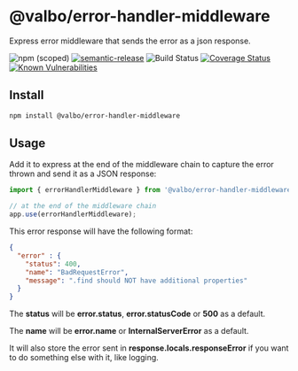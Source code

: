 # @valbo/error-handler-middleware

Express error middleware that sends the error as a json response.

![npm (scoped)](https://img.shields.io/npm/v/@valbo/error-handler-middleware)
[![semantic-release](https://img.shields.io/badge/%20%20%F0%9F%93%A6%F0%9F%9A%80-semantic--release-e10079.svg)](https://github.com/semantic-release/semantic-release)
![Build Status](https://img.shields.io/github/workflow/status/valverdealbo/error-handler-middleware/CI)
[![Coverage Status](https://coveralls.io/repos/github/valverdealbo/error-handler-middleware/badge.svg?branch=main)](https://coveralls.io/github/valverdealbo/error-handler-middleware?branch=main)
[![Known Vulnerabilities](https://snyk.io/test/github/valverdealbo/error-handler-middleware/badge.svg?targetFile=package.json)](https://snyk.io/test/github/valverdealbo/error-handler-middleware?targetFile=package.json)

## Install

```bash
npm install @valbo/error-handler-middleware
```
## Usage

Add it to express at the end of the middleware chain to capture the error thrown and send it as a JSON response:

```typescript
import { errorHandlerMiddleware } from '@valbo/error-handler-middleware';

// at the end of the middleware chain
app.use(errorHandlerMiddleware);
```

This error response will have the following format:

```json
{
  "error" : {
    "status": 400,
    "name": "BadRequestError",
    "message": ".find should NOT have additional properties"
  }
}
```

The **status** will be **error.status**, **error.statusCode** or **500** as a default. 

The **name** will be **error.name** or **InternalServerError** as a default.

It will also store the error sent in **response.locals.responseError** if you want to do something else with it, like logging.
